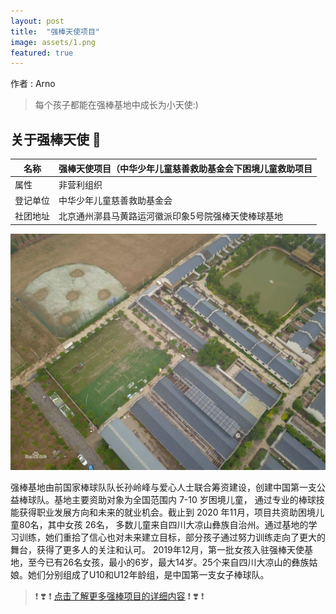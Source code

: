 ```yaml
---
layout: post
title:  "强棒天使项目"
image: assets/1.png
featured: true
---
```

作者 : Arno

> 每个孩子都能在强棒基地中成长为小天使:)

## **关于强棒天使**  💌

| 名称 | 强棒天使项目（中华少年儿童慈善救助基金会下困境儿童救助项目 |
| ----  | ----  |
| 属性  | 非营利组织|
| 登记单位| 中华少年儿童慈善救助基金会 |
| 社团地址  | 北京通州漷县马黄路运河徽派印象5号院强棒天使棒球基地|

![基地](../assets/2.jpeg)

强棒基地由前国家棒球队队长孙岭峰与爱心人士联合筹资建设，创建中国第一支公益棒球队。基地主要资助对象为全国范围内 7-10 岁困境儿童，
通过专业的棒球技能获得职业发展方向和未来的就业机会。截止到 2020 年11月，项目共资助困境儿童80名，其中女孩 26名，
多数儿童来自四川大凉山彝族自治州。通过基地的学习训练，她们重拾了信心也对未来建立目标，部分孩子通过努力训练走向了更大的舞台，获得了更多人的关注和认可。
2019年12月，第一批女孩入驻强棒天使基地，至今已有26名女孩，最小的6岁，最大14岁。25个来自四川大凉山的彝族姑娘。她们分别组成了U10和U12年龄组，是中国第一支女子棒球队。

>  ❗ ❣️ ❗ [点击了解更多强棒项目的详细内容](https://baike.baidu.com/item/%E5%BC%BA%E6%A3%92%E5%A4%A9%E4%BD%BF%E9%A1%B9%E7%9B%AE/53242363) ❗ ❣️ ❗
